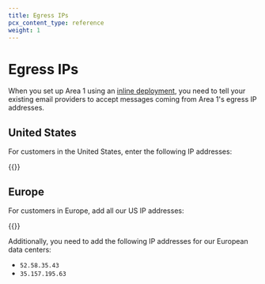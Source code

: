 ```yaml
---
title: Egress IPs
pcx_content_type: reference
weight: 1
---
```


# Egress IPs

When you set up Area 1 using an [inline deployment](/email-security/deployment/inline/), you need to tell your existing email providers to accept messages coming from Area 1's egress IP addresses.

## United States

For customers in the United States, enter the following IP addresses:

{{<render file="_us-egress-ips.md">}}

## Europe

For customers in Europe, add all our US IP addresses:

{{<render file="_us-egress-ips.md">}}

Additionally, you need to add the following IP addresses for our European data centers:

- `52.58.35.43`
- `35.157.195.63`